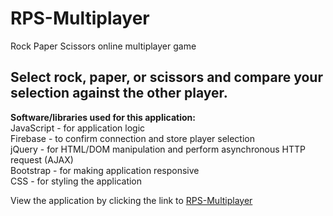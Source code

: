 # RPS-Multiplayer
Rock Paper Scissors online multiplayer game

## Select rock, paper, or scissors and compare your selection against the other player.

**Software/libraries used for this application:**  
JavaScript - for application logic  
Firebase - to confirm connection and store player selection  
jQuery - for HTML/DOM manipulation and perform asynchronous HTTP request (AJAX)  
Bootstrap - for making application responsive  
CSS - for styling the application  

View the application by clicking the link to [RPS-Multiplayer](https://fcarlone.github.io/RPS-Multiplayer/)
